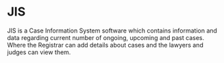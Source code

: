 # JIS
JIS is a Case Information System software which contains information and data regarding current number of ongoing, upcoming and past cases. Where the Registrar can add details about cases and the lawyers and judges can view them.
